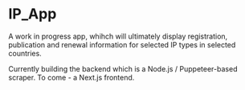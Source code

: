 # IP_App
 
A work in progress app, whihch will ultimately display registration, publication and renewal information for selected IP types in selected countries. 

Currently building the backend which is a Node.js / Puppeteer-based scraper. To come - a Next.js frontend.
